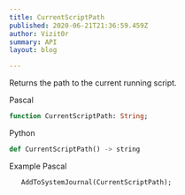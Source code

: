 ```yaml
---
title: CurrentScriptPath
published: 2020-06-21T21:36:59.459Z
author: Vizit0r
summary: API
layout: blog

---
```


 

Returns the path to the current running script.


Pascal

```pascal
function CurrentScriptPath: String;

```




Python
```python
def CurrentScriptPath() -> string
``` 





Example Pascal

```pascal
   AddToSystemJournal(CurrentScriptPath);
```


